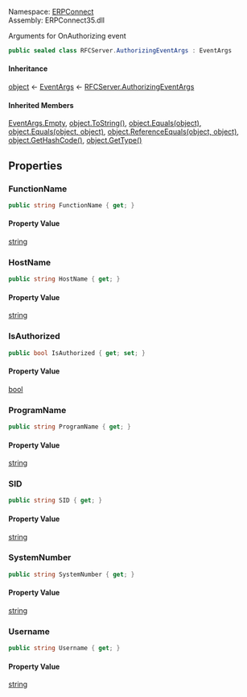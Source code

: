 
Namespace: [ERPConnect](index.md)  
Assembly: ERPConnect35.dll  

Arguments for OnAuthorizing event

```csharp
public sealed class RFCServer.AuthorizingEventArgs : EventArgs
```

#### Inheritance

[object](https://learn.microsoft.com/dotnet/api/system.object) ← 
[EventArgs](https://learn.microsoft.com/dotnet/api/system.eventargs) ← 
[RFCServer.AuthorizingEventArgs](ERPConnect.RFCServer.AuthorizingEventArgs.md)

#### Inherited Members

[EventArgs.Empty](https://learn.microsoft.com/dotnet/api/system.eventargs.empty), 
[object.ToString\(\)](https://learn.microsoft.com/dotnet/api/system.object.tostring), 
[object.Equals\(object\)](https://learn.microsoft.com/dotnet/api/system.object.equals\#system\-object\-equals\(system\-object\)), 
[object.Equals\(object, object\)](https://learn.microsoft.com/dotnet/api/system.object.equals\#system\-object\-equals\(system\-object\-system\-object\)), 
[object.ReferenceEquals\(object, object\)](https://learn.microsoft.com/dotnet/api/system.object.referenceequals), 
[object.GetHashCode\(\)](https://learn.microsoft.com/dotnet/api/system.object.gethashcode), 
[object.GetType\(\)](https://learn.microsoft.com/dotnet/api/system.object.gettype)

## Properties

### <a id="ERPConnect_RFCServer_AuthorizingEventArgs_FunctionName"></a> FunctionName

```csharp
public string FunctionName { get; }
```

#### Property Value

 [string](https://learn.microsoft.com/dotnet/api/system.string)

### <a id="ERPConnect_RFCServer_AuthorizingEventArgs_HostName"></a> HostName

```csharp
public string HostName { get; }
```

#### Property Value

 [string](https://learn.microsoft.com/dotnet/api/system.string)

### <a id="ERPConnect_RFCServer_AuthorizingEventArgs_IsAuthorized"></a> IsAuthorized

```csharp
public bool IsAuthorized { get; set; }
```

#### Property Value

 [bool](https://learn.microsoft.com/dotnet/api/system.boolean)

### <a id="ERPConnect_RFCServer_AuthorizingEventArgs_ProgramName"></a> ProgramName

```csharp
public string ProgramName { get; }
```

#### Property Value

 [string](https://learn.microsoft.com/dotnet/api/system.string)

### <a id="ERPConnect_RFCServer_AuthorizingEventArgs_SID"></a> SID

```csharp
public string SID { get; }
```

#### Property Value

 [string](https://learn.microsoft.com/dotnet/api/system.string)

### <a id="ERPConnect_RFCServer_AuthorizingEventArgs_SystemNumber"></a> SystemNumber

```csharp
public string SystemNumber { get; }
```

#### Property Value

 [string](https://learn.microsoft.com/dotnet/api/system.string)

### <a id="ERPConnect_RFCServer_AuthorizingEventArgs_Username"></a> Username

```csharp
public string Username { get; }
```

#### Property Value

 [string](https://learn.microsoft.com/dotnet/api/system.string)

